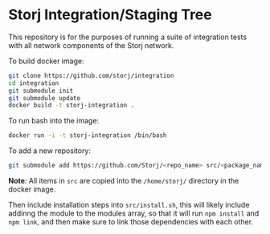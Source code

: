 Storj Integration/Staging Tree
==============================

This repository is for the purposes of running a suite of integration tests with all network components of the Storj network.

To build docker image:

```bash
git clone https://github.com/storj/integration
cd integration
git submodule init
git submodule update
docker build -t storj-integration .
```

To run bash into the image:

```bash
docker run -i -t storj-integration /bin/bash
```

To add a new repository:

```bash
git submodule add https://github.com/Storj/<repo_name> src/<package_name>
```
**Note**: All items in `src` are copied into the `/home/storj/` directory in the docker image.

Then include installation steps into `src/install.sh`, this will likely include addinng the module to the modules array, so that it will run `npm install` and `npm link`, and then make sure to link those dependencies with each other.


